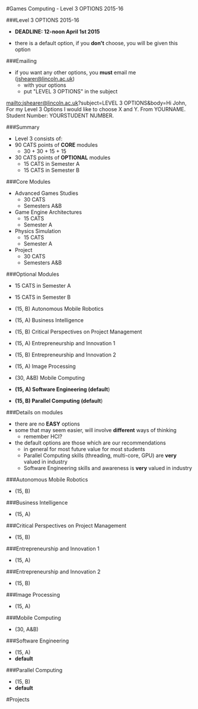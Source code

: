 #Games Computing - Level 3 OPTIONS 2015-16

###Level 3 OPTIONS 2015-16

- **DEADLINE: 12-noon April 1st 2015**

- there is a default option, if you **don't** choose, you will be given this option

###Emailing

- if you want any other options, you **must** email me (jshearer@lincoln.ac.uk)
  - with your options
  - put "LEVEL 3 OPTIONS" in the subject

<a HREF="mailto:jshearer@lincoln.ac.uk?subject=LEVEL 3 OPTIONS&body=Hi John, For my Level 3 Options I would like to choose X and Y. From YOURNAME. Student Number: YOURSTUDENT NUMBER.">mailto:jshearer@lincoln.ac.uk?subject=LEVEL 3 OPTIONS&body=Hi John, For my Level 3 Options I would like to choose X and Y.  From YOURNAME. Student Number: YOURSTUDENT NUMBER.</a>

###Summary

- Level 3 consists of:
- 90 CATS points of **CORE** modules
  - 30 + 30 + 15 + 15
- 30 CATS points of **OPTIONAL** modules
  - 15 CATS in Semester A
  - 15 CATS in Semester B

###Core Modules

- Advanced Games Studies
  - 30 CATS
  - Semesters A&B
- Game Engine Architectures
  - 15 CATS
  - Semester A
- Physics Simulation
  - 15 CATS
  - Semester A
- Project
  - 30 CATS
  - Semesters A&B

###Optional Modules

- 15 CATS in Semester A
- 15 CATS in Semester B

- (15, B) Autonomous Mobile Robotics
- (15, A) Business Intelligence
- (15, B) Critical Perspectives on Project Management
- (15, A) Entrepreneurship and Innovation 1
- (15, B) Entrepreneurship and Innovation 2
- (15, A) Image Processing
- (30, A&B) Mobile Computing
- **(15, A) Software Engineering (default**)
- **(15, B) Parallel Computing (default**)

###Details on modules

- there are no **EASY** options
- some that may seem easier, will involve **different** ways of thinking
  - remember HCI?
- the default options are those which are our recommendations
  - in general for most future value for most students
  - Parallel Computing skills (threading, multi-core, GPU) are **very** valued in industry
  - Software Engineering skills and awareness is **very** valued in industry

###Autonomous Mobile Robotics

- (15, B)

###Business Intelligence

- (15, A)

###Critical Perspectives on Project Management

- (15, B)

###Entrepreneurship and Innovation 1

- (15, A)

###Entrepreneurship and Innovation 2

- (15, B)

###Image Processing

- (15, A)

###Mobile Computing

- (30, A&B)

###Software Engineering

- (15, A)
- **default**

###Parallel Computing

- (15, B)
- **default**


#Projects



